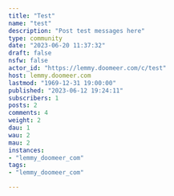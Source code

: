 ```yaml
---
title: "Test" 
name: "test"
description: "Post test messages here"
type: community
date: "2023-06-20 11:37:32"
draft: false
nsfw: false
actor_id: "https://lemmy.doomeer.com/c/test"
host: lemmy.doomeer.com
lastmod: "1969-12-31 19:00:00"
published: "2023-06-12 19:24:11"
subscribers: 1
posts: 2
comments: 4
weight: 2
dau: 1
wau: 2
mau: 2
instances:
- "lemmy_doomeer_com"
tags: 
- "lemmy_doomeer_com"

---
```

